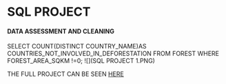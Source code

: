 # SQL PROJECT

#### DATA ASSESSMENT AND CLEANING 

SELECT COUNT(DISTINCT COUNTRY_NAME)AS COUNTRIES_NOT_INVOLVED_IN_DEFORESTATION FROM FOREST WHERE FOREST_AREA_SQKM !=0;
![](SQL PROJECT 1.PNG)








THE FULL PROJECT CAN BE SEEN [HERE](https://github.com/akpanmary46/SQL1/blob/main/PROJECT%20WORK.sql)
